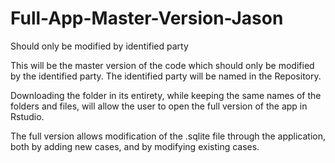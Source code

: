 # Full-App-Master-Version-Jason
Should only be modified by identified party

This will be the master version of the code which should only be modified by the identified party. The identified party will be named in the Repository.

Downloading the folder in its entirety, while keeping the same names of the folders and files, will allow the user to open the full version of the app in Rstudio.

The full version allows modification of the .sqlite file through the application, both by adding new cases, and by modifying existing cases.
